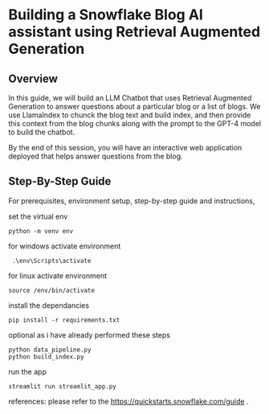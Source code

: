 # Building a Snowflake Blog AI assistant using Retrieval Augmented Generation

## Overview

In this guide, we will build an LLM Chatbot that uses Retrieval Augmented Generation to answer questions about a particular blog or a list of blogs. We use LlamaIndex to chunck the blog text and build index, and then provide this context from the blog chunks along with the prompt to the GPT-4 model to build the chatbot.

By the end of this session, you will have an interactive web application deployed that helps answer questions from the blog.

## Step-By-Step Guide

For prerequisites, environment setup, step-by-step guide and instructions, 

set the virtual env
```
python -m venv env
```

for windows activate environment

```
 .\env\Scripts\activate 
```
for linux activate environment
```
source /env/bin/activate
```

install the dependancies

```
pip install -r requirements.txt
```

optional as i have already performed these steps

```
python data_pipeline.py
python build_index.py
```
run the app

```
streamlit run streamlit_app.py
```

references:
please refer to the https://quickstarts.snowflake.com/guide [](https://quickstarts.snowflake.com/guide/build_rag_based_blog_ai_assistant_using_streamlit_openai_and_llamaindex/index.html?index=..%2F..index#0).

